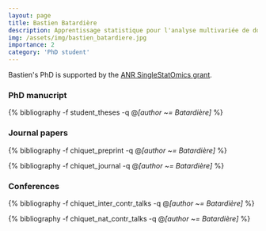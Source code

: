 ```yaml
---
layout: page
title: Bastien Batardière
description: Apprentissage statistique pour l'analyse multivariée de données de comptage de grande dimension  (2021-xx)
img: /assets/img/bastien_batardiere.jpg
importance: 2
category: 'PhD student'
---
```


Bastien's PhD is supported by the [ANR SingleStatOmics grant](https://anr-singlestatomics.pages.math.cnrs.fr/).

### PhD manucript

<div class="publications">

{% bibliography -f student_theses -q @*[author ~= Batardière]* %}

</div>

### Journal papers

<div class="publications">

{% bibliography -f chiquet_preprint -q @*[author ~= Batardière]* %}

{% bibliography -f chiquet_journal -q @*[author ~= Batardière]* %}

</div>


### Conferences

<div class="publications">

{% bibliography -f chiquet_inter_contr_talks -q @*[author ~= Batardière]* %}

{% bibliography -f chiquet_nat_contr_talks -q @*[author ~= Batardière]* %}

</div>

